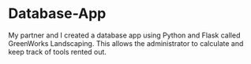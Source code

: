 # Database-App
My partner and I created a database app using Python and Flask called GreenWorks Landscaping. This allows the administrator to calculate and keep track of tools rented out.
